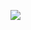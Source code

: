 [![](https://images.microbadger.com/badges/image/gwelican/motion-detector.svg)](https://microbadger.com/images/gwelican/motion-detector "Get your own image badge on microbadger.com")
